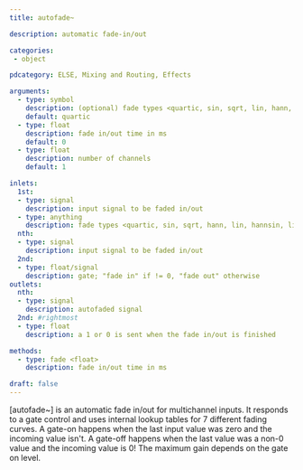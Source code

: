 ```yaml
---
title: autofade~

description: automatic fade-in/out

categories:
 - object

pdcategory: ELSE, Mixing and Routing, Effects

arguments:
  - type: symbol
    description: (optional) fade types <quartic, sin, sqrt, lin, hann, lin, hannsin, linsin>
    default: quartic
  - type: float
    description: fade in/out time in ms
    default: 0
  - type: float
    description: number of channels
    default: 1

inlets:
  1st:
  - type: signal
    description: input signal to be faded in/out
  - type: anything
    description: fade types <quartic, sin, sqrt, hann, lin, hannsin, linsin>
  nth:
  - type: signal
    description: input signal to be faded in/out
  2nd:
  - type: float/signal
    description: gate; "fade in" if != 0, "fade out" otherwise
outlets:
  nth:
  - type: signal
    description: autofaded signal
  2nd: #rightmost
  - type: float
    description: a 1 or 0 is sent when the fade in/out is finished

methods:
  - type: fade <float>
    description: fade in/out time in ms

draft: false
---
```


[autofade~] is an automatic fade in/out for multichannel inputs. It responds to a gate control and uses internal lookup tables for 7 different fading curves. A gate-on happens when the last input value was zero and the incoming value isn't. A gate-off happens when the last value was a non-0 value and the incoming value is 0! The maximum gain depends on the gate on level.
